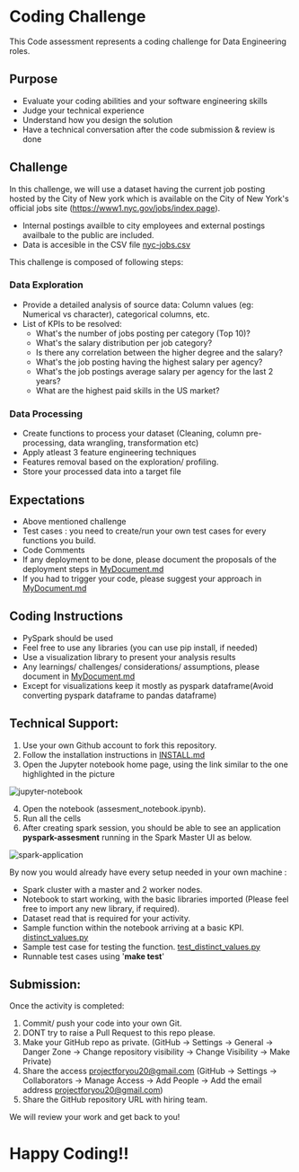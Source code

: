 # Coding Challenge

This Code assessment represents a coding challenge for Data Engineering roles.

## Purpose

- Evaluate your coding abilities and your software engineering skills
- Judge your technical experience
- Understand how you design the solution 
- Have a technical conversation after the code submission & review is done

## Challenge 

In this challenge, we will use a dataset having the current job posting hosted by the City of New york which is available on the City of New York's official jobs site (https://www1.nyc.gov/jobs/index.page).

- Internal postings availble to city employees and external postings availbale to the public are included. 
- Data is accesible in the CSV file [nyc-jobs.csv](https://github.com/projectforyou/project1/blob/main/dataset/nyc-jobs.csv)

This challenge is composed of following steps: 

### Data Exploration

- Provide a detailed analysis of source data: Column values (eg: Numerical vs character), categorical columns, etc. 
- List of KPIs to be resolved:
  - What's the number of jobs posting per category (Top 10)? 
  - What's the salary distribution per job category? 
  - Is there any correlation between the higher degree and the salary?
  - What's the job posting having the highest salary per agency? 
  - What's the job postings average salary per agency for the last 2 years? 
  - What are the highest paid skills in the US market? 

### Data Processing
 
- Create functions to process your dataset (Cleaning, column pre-processing, data wrangling, transformation etc) 
- Apply atleast 3 feature engineering techniques 
- Features removal based on the exploration/ profiling.
- Store your processed data into a target file

## Expectations

- Above mentioned challenge
- Test cases : you need to create/run your own test cases for every functions you build.
- Code Comments 
- If any deployment to be done, please document the proposals of the deployment steps in [MyDocument.md](https://github.com/projectforyou/project1/blob/main/MyDocument.md)
- If you had to trigger your code, please suggest your approach in [MyDocument.md](https://github.com/projectforyou/project1/blob/main/MyDocument.md)

## Coding Instructions

- PySpark should be used
- Feel free to use any libraries (you can use pip install, if needed)
- Use a visualization library to present your analysis results
- Any learnings/ challenges/ considerations/ assumptions, please document in [MyDocument.md](https://github.com/projectforyou/project1/blob/main/MyDocument.md)
- Except for visualizations keep it mostly as pyspark dataframe(Avoid converting pyspark dataframe to pandas dataframe)

## Technical Support:

1. Use your own Github account to fork this repository.
2. Follow the installation instructions in [INSTALL.md](https://github.com/projectforyou/project1/blob/main/INSTALL.md)
3. Open the Jupyter notebook home page, using the link similar to the one highlighted in the picture 

  ![jupyter-notebook](https://github.com/projectforyou/project1/blob/main/pictures/docker-compose.png)

4. Open the notebook (assesment_notebook.ipynb). 
5. Run all the cells
6. After creating spark session, you should be able to see an application **pyspark-assesment** running in the Spark Master UI as below. 

  ![spark-application](https://github.com/projectforyou/project1/blob/main/pictures/spark-application.png)

By now you would already have every setup needed in your own machine :

- Spark cluster with a master and 2 worker nodes.
- Notebook to start working, with the basic libraries imported (Please feel free to import any new library, if required). 
- Dataset read that is required for your activity.
- Sample function within the notebook arriving at a basic KPI. [distinct_values.py](https://github.com/projectforyou/project1/blob/main/src/utils/distinct_values.py)
- Sample test case for testing the function. [test_distinct_values.py](https://github.com/projectforyou/project1/blob/main/src/tests/test_distinct_values.py)
- Runnable test cases using '**make test**'

## Submission:
 
Once the activity is completed:
1. Commit/ push your code into your own Git. 
2. DONT try to raise a Pull Request to this repo please.
3. Make your GitHub repo as private. (GitHub -> Settings -> General -> Danger Zone -> Change repository visibility -> Change Visibility -> Make Private)
4. Share the access projectforyou20@gmail.com (GitHub -> Settings -> Collaborators -> Manage Access -> Add People -> Add the email address projectforyou20@gmail.com)
5. Share the GitHub repository URL with hiring team.

We will review your work and get back to you!

# Happy Coding!! 
